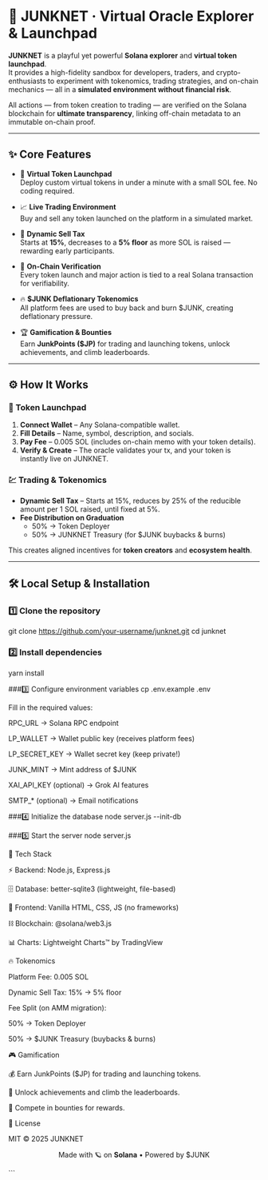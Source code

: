 # 🌌 JUNKNET · Virtual Oracle Explorer & Launchpad

**JUNKNET** is a playful yet powerful **Solana explorer** and **virtual token launchpad**.  
It provides a high-fidelity sandbox for developers, traders, and crypto-enthusiasts to experiment with tokenomics, trading strategies, and on-chain mechanics — all in a **simulated environment without financial risk**.  

All actions — from token creation to trading — are verified on the Solana blockchain for **ultimate transparency**, linking off-chain metadata to an immutable on-chain proof.

---

## ✨ Core Features

- 🚀 **Virtual Token Launchpad**  
  Deploy custom virtual tokens in under a minute with a small SOL fee. No coding required.

- 📈 **Live Trading Environment**  
  Buy and sell any token launched on the platform in a simulated market.

- 🔻 **Dynamic Sell Tax**  
  Starts at **15%**, decreases to a **5% floor** as more SOL is raised — rewarding early participants.

- 🔗 **On-Chain Verification**  
  Every token launch and major action is tied to a real Solana transaction for verifiability.

- 🔥 **$JUNK Deflationary Tokenomics**  
  All platform fees are used to buy back and burn $JUNK, creating deflationary pressure.

- 🏆 **Gamification & Bounties**  
  Earn **JunkPoints ($JP)** for trading and launching tokens, unlock achievements, and climb leaderboards.

---

## ⚙️ How It Works

### 🧪 Token Launchpad
1. **Connect Wallet** – Any Solana-compatible wallet.  
2. **Fill Details** – Name, symbol, description, and socials.  
3. **Pay Fee** – 0.005 SOL (includes on-chain memo with your token details).  
4. **Verify & Create** – The oracle validates your tx, and your token is instantly live on JUNKNET.

### 💹 Trading & Tokenomics
- **Dynamic Sell Tax** – Starts at 15%, reduces by 25% of the reducible amount per 1 SOL raised, until fixed at 5%.  
- **Fee Distribution on Graduation**  
  - 50% → Token Deployer  
  - 50% → JUNKNET Treasury (for $JUNK buybacks & burns)

This creates aligned incentives for **token creators** and **ecosystem health**.

---

## 🛠 Local Setup & Installation

### 1️⃣ Clone the repository
git clone https://github.com/your-username/junknet.git
cd junknet

### 2️⃣ Install dependencies
yarn install

###3️⃣ Configure environment variables
cp .env.example .env


Fill in the required values:

RPC_URL → Solana RPC endpoint

LP_WALLET → Wallet public key (receives platform fees)

LP_SECRET_KEY → Wallet secret key (keep private!)

JUNK_MINT → Mint address of $JUNK

XAI_API_KEY (optional) → Grok AI features

SMTP_* (optional) → Email notifications

###4️⃣ Initialize the database
node server.js --init-db

###5️⃣ Start the server
node server.js


🧱 Tech Stack

⚡ Backend: Node.js, Express.js

🗄 Database: better-sqlite3 (lightweight, file-based)

🎨 Frontend: Vanilla HTML, CSS, JS (no frameworks)

⛓ Blockchain: @solana/web3.js

📊 Charts: Lightweight Charts™ by TradingView

🔥 Tokenomics

Platform Fee: 0.005 SOL

Dynamic Sell Tax: 15% → 5% floor

Fee Split (on AMM migration):

50% → Token Deployer

50% → $JUNK Treasury (buybacks & burns)

🎮 Gamification

💰 Earn JunkPoints ($JP) for trading and launching tokens.

🏅 Unlock achievements and climb the leaderboards.

🔮 Compete in bounties for rewards.

📜 License

MIT
 © 2025 JUNKNET

<p align="center"> Made with 🪐 on <b>Solana</b> • Powered by $JUNK </p> ```
